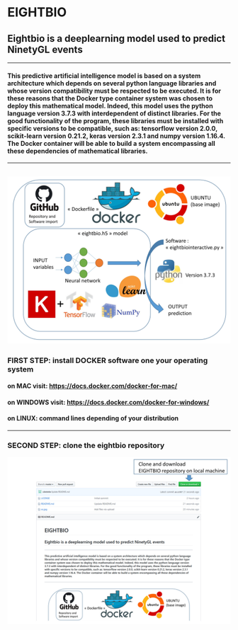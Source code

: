 # EIGHTBIO
## Eightbio is a deeplearning model used to predict NinetyGL events
----------
#### This predictive artificial intelligence model is based on a system architecture which depends on several python language libraries and whose version compatibility must be respected to be executed. It is for these reasons that the Docker type container system was chosen to deploy this mathematical model. Indeed, this model uses the python language version 3.7.3 with interdependent of distinct libraries. For the good functionality of the program, these libraries must be installed with specific versions to be compatible, such as: tensorflow version 2.0.0, scikit-learn version 0.21.2, keras version 2.3.1 and numpy version 1.16.4. The Docker container will be able to build a system encompassing all these dependencies of mathematical libraries.
----------
![os](https://github.com/cdesterke/eightbio/blob/master/os.jpg)
----------
### FIRST STEP: install DOCKER software one your operating system
#### on MAC visit: https://docs.docker.com/docker-for-mac/
#### on WINDOWS visit: https://docs.docker.com/docker-for-windows/
#### on LINUX: command lines depending of your distribution

----------
### SECOND STEP: clone the eightbio repository
![clone](https://github.com/cdesterke/eightbio/blob/master/clone.jpg)
